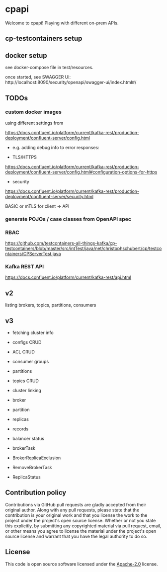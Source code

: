 # cpapi #

Welcome to cpapi! Playing with different on-prem APIs.

## cp-testcontainers setup

## docker setup 

see docker-compose file in test/resources. 

once started, see SWAGGER UI: http://localhost:8090/security/openapi/swagger-ui/index.html#/

## TODOs

### custom docker images

using different settings from 

https://docs.confluent.io/platform/current/kafka-rest/production-deployment/confluent-server/config.html

* e.g. adding debug info to error responses: 

* TLS/HTTPS

https://docs.confluent.io/platform/current/kafka-rest/production-deployment/confluent-server/config.html#configuration-options-for-https

* security

https://docs.confluent.io/platform/current/kafka-rest/production-deployment/confluent-server/security.html

BASIC or mTLS for client -> API

### generate POJOs / case classes from OpenAPI spec



### RBAC

https://github.com/testcontainers-all-things-kafka/cp-testcontainers/blob/master/src/intTest/java/net/christophschubert/cp/testcontainers/CPServerTest.java

### Kafka REST API

https://docs.confluent.io/platform/current/kafka-rest/api.html

## v2

listing brokers, topics, partitions, consumers

## v3

* fetching cluster info

* configs CRUD

* ACL CRUD

* consumer groups

* partitions

* topics CRUD

* cluster linking

* broker

* partition

* replicas

* records

* balancer status

* brokerTask

* BrokerReplicaExclusion

* RemoveBrokerTask

* ReplicaStatus





## Contribution policy ##

Contributions via GitHub pull requests are gladly accepted from their original author. Along with
any pull requests, please state that the contribution is your original work and that you license
the work to the project under the project's open source license. Whether or not you state this
explicitly, by submitting any copyrighted material via pull request, email, or other means you
agree to license the material under the project's open source license and warrant that you have the
legal authority to do so.

## License ##

This code is open source software licensed under the
[Apache-2.0](http://www.apache.org/licenses/LICENSE-2.0) license.
